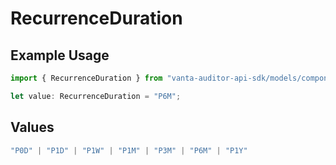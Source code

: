 # RecurrenceDuration

## Example Usage

```typescript
import { RecurrenceDuration } from "vanta-auditor-api-sdk/models/components";

let value: RecurrenceDuration = "P6M";
```

## Values

```typescript
"P0D" | "P1D" | "P1W" | "P1M" | "P3M" | "P6M" | "P1Y"
```